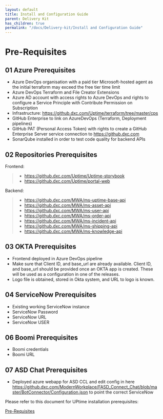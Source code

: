 ```yaml
---
layout: default
title: Install and Configuration Guide
parent: Delivery Kit
has_children: true
permalink: "/docs/Delivery-kit/Install and Configuration Guide"
---
```


# Pre-Requisites

## <b> 01 Azure Prerequisites</b>
- Azure DevOps organisation with a paid tier Microsoft-hosted agent as the initial terraform may exceed the free tier time limit
- Azure DevOps Terraform and File Creator Extensions
- Azure AD account with access rights to Azure DevOps and rights to configure a Service Principle with Contribute Permission on Subscription
- Infrastructure: https://github.dxc.com/Uptime/terraform/tree/master/cps 
- GitHub Enterprise to link on AzureDevOps (Terraform, Deployment pipelines)
- GitHub PAT (Personal Access Token) with rights to create a GitHub Enterprise Server service connection to https://github.dxc.com
- SonarQube installed in order to test code quality for backend APIs

## <b>02 Repositories Prerequisites</b>

  Frontend:
  > - https://github.dxc.com/Uptime/Uptime-storybook
  > - https://github.dxc.com/Uptime/portal-web

  Backend:
  > - https://github.dxc.com/MWA/ms-uptime-base-api
  > - https://github.dxc.com/MWA/ms-asset-api
  > - https://github.dxc.com/MWA/ms-user-api
  > - https://github.dxc.com/MWA/ms-order-api
  > - https://github.dxc.com/MWA/ms-incident-api
  > - https://github.dxc.com/MWA/ms-shipping-api
  > - https://github.dxc.com/MWA/ms-knowledge-api

## <b> 03 OKTA Prerequisites</b>
* Frontend deployed in Azure DevOps pipeline
* Make sure that Client ID, and base_url are already available. Client ID, and base_url should be provided once an OKTA app is created. These will be used as a configuration in one of the releases.
* Logo file is obtained, stored in Okta system, and URL to logo is known.

## <b> 04 ServiceNow Prerequisites </b>
* Existing working ServiceNow instance
* ServiceNow Password
* ServiceNow URL
* ServiceNow USER

## <b> 06 Boomi Prerequisites </b>

* Boomi credentials
* Boomi URL

## <b> 07 ASD Chat Prerequisites </b>

* Deployed azure webapp for ASD CCL and edit config in here
https://github.dxc.com/ModernWorkplace/FASD_Connect_Chat/blob/master/BotConnector/Configuration.json to point the correct ServiceNow

Please refer to this document for UPtime installation prerequisites:

[Pre-Requisites](https://confluence.dxc.com/display/MWH/Pre-Requisites)